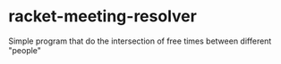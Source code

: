 racket-meeting-resolver
=======================

Simple program that do the intersection of free times between different "people"